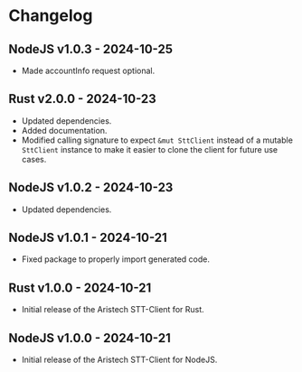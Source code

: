# Changelog

## NodeJS v1.0.3 - 2024-10-25
- Made accountInfo request optional.

## Rust v2.0.0 - 2024-10-23
- Updated dependencies.
- Added documentation.
- Modified calling signature to expect `&mut SttClient` instead of a mutable `SttClient` instance to make it easier to clone the client for future use cases.

## NodeJS v1.0.2 - 2024-10-23
- Updated dependencies.


## NodeJS v1.0.1 - 2024-10-21
- Fixed package to properly import generated code.


## Rust v1.0.0 - 2024-10-21
- Initial release of the Aristech STT-Client for Rust.

## NodeJS v1.0.0 - 2024-10-21
- Initial release of the Aristech STT-Client for NodeJS.